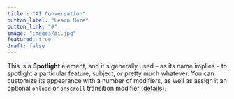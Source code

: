 ```yaml
---
title : "AI Conversation"
button_label: "Learn More"
button_link: "#"
image: "images/ai.jpg"
featured: true
draft: false
---
```

This is a <strong>Spotlight</strong> element, and it's generally used &ndash; as its name implies &ndash; to spotlight a particular feature, subject, or pretty much whatever. You can customize its <span class="demo-controls">appearance with a number of modifiers</span>, as well as assign it an optional <code>onload</code> or <code>onscroll</code> transition modifier (<a href="#reference-spotlight">details</a>).
